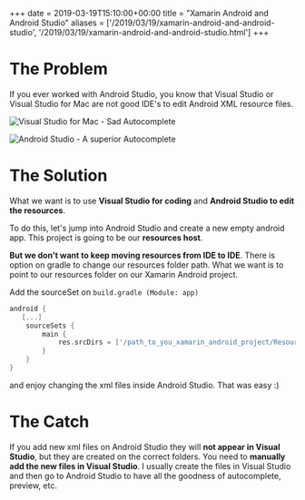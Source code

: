 +++ 
date = 2019-03-19T15:10:00+00:00
title = "Xamarin Android and Android Studio"
aliases = ['/2019/03/19/xamarin-android-and-android-studio', '/2019/03/19/xamarin-android-and-android-studio.html']
+++

# The Problem

If you ever worked with Android Studio, you know that Visual Studio or Visual Studio for Mac are not good IDE's to edit Android XML resource files.


![Visual Studio for Mac - Sad Autocomplete](/img/2019-03-19-xamarin-android-and-android-studio/vsbad.png)

![Android Studio - A superior Autocomplete](/img/2019-03-19-xamarin-android-and-android-studio/asgood.png)

# The Solution

What we want is to use **Visual Studio for coding** and **Android Studio to edit the resources**.

To do this, let's jump into Android Studio and create a new empty android app. This project is going to be our **resources host**.

**But we don't want to keep moving resources from IDE to IDE**. There is option on gradle to change our resources folder path. What we want is to point to our resources folder on our Xamarin Android project.

Add the sourceSet on `build.gradle (Module: app)`
 
```groovy
android {
   [...]
    sourceSets {
        main {
            res.srcDirs = ['/path_to_you_xamarin_android_project/Resources']
        }
    }
}
```

and enjoy changing the xml files inside Android Studio. That was easy :)

# The Catch

If you add new xml files on Android Studio they will **not appear in Visual Studio**, but they are created on the correct folders. You need to **manually add the new files in Visual Studio**. I usually create the files in Visual Studio and then go to Android Studio to have all the goodness of autocomplete, preview, etc.